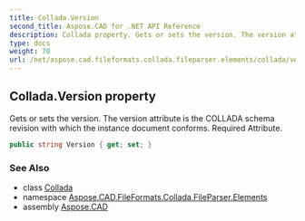 ```yaml
---
title: Collada.Version
second_title: Aspose.CAD for .NET API Reference
description: Collada property. Gets or sets the version. The version attribute is the COLLADA schema revision with which the instance document conforms. Required Attribute
type: docs
weight: 70
url: /net/aspose.cad.fileformats.collada.fileparser.elements/collada/version/
---
```

## Collada.Version property

Gets or sets the version. The version attribute is the COLLADA schema revision with which the instance document conforms. Required Attribute.

```csharp
public string Version { get; set; }
```

### See Also

* class [Collada](../)
* namespace [Aspose.CAD.FileFormats.Collada.FileParser.Elements](../../collada/)
* assembly [Aspose.CAD](../../../)


